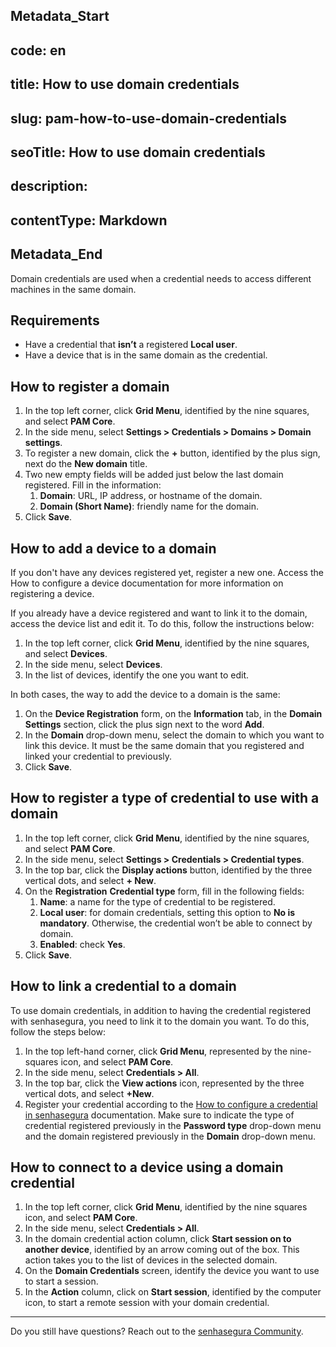 ## Metadata_Start 
## code: en
## title: How to use domain credentials 
## slug: pam-how-to-use-domain-credentials 
## seoTitle: How to use domain credentials 
## description:  
## contentType: Markdown 
## Metadata_End
Domain credentials are used when a credential needs to access different machines in the same domain.

## Requirements

- Have a credential that **isn’t** a registered **Local user**.
- Have a device that is in the same domain as the credential.

## How to register a domain

1. In the top left corner, click **Grid Menu**, identified by the nine squares, and select **PAM Core**.
2. In the side menu, select **Settings > Credentials > Domains > Domain settings**.
3. To register a new domain, click the **+** button, identified by the plus sign, next do the **New domain** title.
4. Two new empty fields will be added just below the last domain registered. Fill in the information:
    1. **Domain**: URL, IP address, or hostname of the domain.
    2. **Domain (Short Name)**: friendly name for the domain.
5. Click **Save**.

## How to add a device to a domain

If you don't have any devices registered yet, register a new one. Access the How to configure a device documentation for more information on registering a device.

If you already have a device registered and want to link it to the domain, access the device list and edit it. To do this, follow the instructions below:

1. In the top left corner, click **Grid Menu**, identified by the nine squares, and select **Devices**.
2. In the side menu, select **Devices**.
3. In the list of devices, identify the one you want to edit.

In both cases, the way to add the device to a domain is the same:

1. On the **Device Registration** form, on the **Information** tab, in the **Domain Settings** section, click the plus sign next to the word **Add**.
2. In the **Domain** drop-down menu, select the domain to which you want to link this device. It must be the same domain that you registered and linked your credential to previously.
3. Click **Save**.

## How to register a type of credential to use with a domain

1. In the top left corner, click **Grid Menu**, identified by the nine squares, and select **PAM Core**.
2. In the side menu, select **Settings > Credentials > Credential types**.
3. In the top bar, click the **Display actions** button, identified by the three vertical dots, and select **+ New**.
4. On the **Registration** **Credential type** form, fill in the following fields:
    1. **Name**: a name for the type of credential to be registered.
    2. **Local user**: for domain credentials, setting this option to **No is mandatory**. Otherwise, the credential won’t be able to connect by domain.
    3. **Enabled**: check **Yes**.
5. Click **Save**.

## How to link a credential to a domain

To use domain credentials, in addition to having the credential registered with senhasegura, you need to link it to the domain you want. To do this, follow the steps below:

1. In the top left-hand corner, click **Grid Menu**, represented by the nine-squares icon, and select **PAM Core**.
2. In the side menu, select **Credentials > All**.
3. In the top bar, click the **View actions** icon, represented by the three vertical dots, and select **+New**.
4. Register your credential according to the [How to configure a credential in senhasegura](https://docs.senhasegura.io/v3-32/docs/en/pam-how-to-set-up-a-credential-in-senhasegura) documentation. Make sure to indicate the type of credential registered previously in the **Password type** drop-down menu and the domain registered previously in the **Domain** drop-down menu.

## How to connect to a device using a domain credential

1. In the top left corner, click **Grid Menu**, identified by the nine squares icon, and select **PAM Core**.
2. In the side menu, select **Credentials > All**.
3. In the domain credential action column, click **Start session on to another device**, identified by an arrow coming out of the box. This action takes you to the list of devices in the selected domain.
4. On the **Domain Credentials** screen, identify the device you want to use to start a session.
5. In the **Action** column, click on **Start session**, identified by the computer icon, to start a remote session with your domain credential.

***

Do you still have questions? Reach out to the [senhasegura Community](https://community.senhasegura.io/).